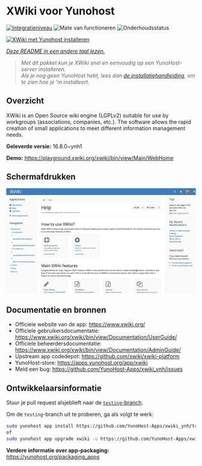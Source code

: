 <!--
NB: Deze README is automatisch gegenereerd door <https://github.com/YunoHost/apps/tree/master/tools/readme_generator>
Hij mag NIET handmatig aangepast worden.
-->

# XWiki voor Yunohost

[![Integratieniveau](https://dash.yunohost.org/integration/xwiki.svg)](https://ci-apps.yunohost.org/ci/apps/xwiki/) ![Mate van functioneren](https://ci-apps.yunohost.org/ci/badges/xwiki.status.svg) ![Onderhoudsstatus](https://ci-apps.yunohost.org/ci/badges/xwiki.maintain.svg)

[![XWiki met Yunohost installeren](https://install-app.yunohost.org/install-with-yunohost.svg)](https://install-app.yunohost.org/?app=xwiki)

*[Deze README in een andere taal lezen.](./ALL_README.md)*

> *Met dit pakket kun je XWiki snel en eenvoudig op een YunoHost-server installeren.*  
> *Als je nog geen YunoHost hebt, lees dan [de installatiehandleiding](https://yunohost.org/install), om te zien hoe je 'm installeert.*

## Overzicht

XWiki is an Open Source wiki engine (LGPLv2) suitable for use by workgroups (associations, companies, etc.). The software allows the rapid creation of small applications to meet different information management needs.

**Geleverde versie:** 16.8.0~ynh1

**Demo:** <https://playground.xwiki.org/xwiki/bin/view/Main/WebHome>

## Schermafdrukken

![Schermafdrukken van XWiki](./doc/screenshots/XWiki-standard-help.jpg)

## Documentatie en bronnen

- Officiele website van de app: <https://www.xwiki.org/>
- Officiele gebruikersdocumentatie: <https://www.xwiki.org/xwiki/bin/view/Documentation/UserGuide/>
- Officiele beheerdersdocumentatie: <https://www.xwiki.org/xwiki/bin/view/Documentation/AdminGuide/>
- Upstream app codedepot: <https://github.com/xwiki/xwiki-platform>
- YunoHost-store: <https://apps.yunohost.org/app/xwiki>
- Meld een bug: <https://github.com/YunoHost-Apps/xwiki_ynh/issues>

## Ontwikkelaarsinformatie

Stuur je pull request alsjeblieft naar de [`testing`-branch](https://github.com/YunoHost-Apps/xwiki_ynh/tree/testing).

Om de `testing`-branch uit te proberen, ga als volgt te werk:

```bash
sudo yunohost app install https://github.com/YunoHost-Apps/xwiki_ynh/tree/testing --debug
of
sudo yunohost app upgrade xwiki -u https://github.com/YunoHost-Apps/xwiki_ynh/tree/testing --debug
```

**Verdere informatie over app-packaging:** <https://yunohost.org/packaging_apps>
